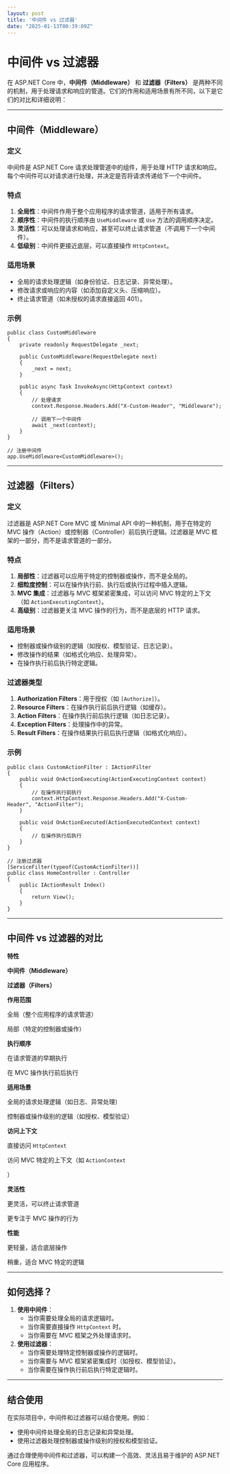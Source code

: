```yaml
---
layout: post
title: '中间件 vs 过滤器'
date: "2025-01-13T00:39:09Z"
---
```

中间件 vs 过滤器
==========

在 ASP.NET Core 中，**中间件（Middleware）** 和 **过滤器（Filters）** 是两种不同的机制，用于处理请求和响应的管道。它们的作用和适用场景有所不同，以下是它们的对比和详细说明：

* * *

中间件（Middleware）
---------------

### **定义**

中间件是 ASP.NET Core 请求处理管道中的组件，用于处理 HTTP 请求和响应。每个中间件可以对请求进行处理，并决定是否将请求传递给下一个中间件。

### **特点**

1.  **全局性**：中间件作用于整个应用程序的请求管道，适用于所有请求。
2.  **顺序性**：中间件的执行顺序由 `UseMiddleware` 或 `Use` 方法的调用顺序决定。
3.  **灵活性**：可以处理请求和响应，甚至可以终止请求管道（不调用下一个中间件）。
4.  **低级别**：中间件更接近底层，可以直接操作 `HttpContext`。

### **适用场景**

*   全局的请求处理逻辑（如身份验证、日志记录、异常处理）。
*   修改请求或响应的内容（如添加自定义头、压缩响应）。
*   终止请求管道（如未授权的请求直接返回 401）。

### **示例**

    public class CustomMiddleware
    {
        private readonly RequestDelegate _next;
    
        public CustomMiddleware(RequestDelegate next)
        {
            _next = next;
        }
    
        public async Task InvokeAsync(HttpContext context)
        {
            // 处理请求
            context.Response.Headers.Add("X-Custom-Header", "Middleware");
    
            // 调用下一个中间件
            await _next(context);
        }
    }
    
    // 注册中间件
    app.UseMiddleware<CustomMiddleware>();
    

* * *

过滤器（Filters）
------------

### **定义**

过滤器是 ASP.NET Core MVC 或 Minimal API 中的一种机制，用于在特定的 MVC 操作（Action）或控制器（Controller）前后执行逻辑。过滤器是 MVC 框架的一部分，而不是请求管道的一部分。

### **特点**

1.  **局部性**：过滤器可以应用于特定的控制器或操作，而不是全局的。
2.  **细粒度控制**：可以在操作执行前、执行后或执行过程中插入逻辑。
3.  **MVC 集成**：过滤器与 MVC 框架紧密集成，可以访问 MVC 特定的上下文（如 `ActionExecutingContext`）。
4.  **高级别**：过滤器更关注 MVC 操作的行为，而不是底层的 HTTP 请求。

### **适用场景**

*   控制器或操作级别的逻辑（如授权、模型验证、日志记录）。
*   修改操作的结果（如格式化响应、处理异常）。
*   在操作执行前后执行特定逻辑。

### **过滤器类型**

1.  **Authorization Filters**：用于授权（如 `[Authorize]`）。
2.  **Resource Filters**：在操作执行前后执行逻辑（如缓存）。
3.  **Action Filters**：在操作执行前后执行逻辑（如日志记录）。
4.  **Exception Filters**：处理操作中的异常。
5.  **Result Filters**：在操作结果执行前后执行逻辑（如格式化响应）。

### **示例**

    public class CustomActionFilter : IActionFilter
    {
        public void OnActionExecuting(ActionExecutingContext context)
        {
            // 在操作执行前执行
            context.HttpContext.Response.Headers.Add("X-Custom-Header", "ActionFilter");
        }
    
        public void OnActionExecuted(ActionExecutedContext context)
        {
            // 在操作执行后执行
        }
    }
    
    // 注册过滤器
    [ServiceFilter(typeof(CustomActionFilter))]
    public class HomeController : Controller
    {
        public IActionResult Index()
        {
            return View();
        }
    }
    

* * *

中间件 vs 过滤器的对比
-------------

**特性**

**中间件（Middleware）**

**过滤器（Filters）**

**作用范围**

全局（整个应用程序的请求管道）

局部（特定的控制器或操作）

**执行顺序**

在请求管道的早期执行

在 MVC 操作执行前后执行

**适用场景**

全局的请求处理逻辑（如日志、异常处理）

控制器或操作级别的逻辑（如授权、模型验证）

**访问上下文**

直接访问 `HttpContext`

访问 MVC 特定的上下文（如 `ActionContext`

）

**灵活性**

更灵活，可以终止请求管道

更专注于 MVC 操作的行为

**性能**

更轻量，适合底层操作

稍重，适合 MVC 特定的逻辑

* * *

如何选择？
-----

1.  **使用中间件**：
    *   当你需要处理全局的请求逻辑时。
    *   当你需要直接操作 `HttpContext` 时。
    *   当你需要在 MVC 框架之外处理请求时。
2.  **使用过滤器**：
    *   当你需要处理特定控制器或操作的逻辑时。
    *   当你需要与 MVC 框架紧密集成时（如授权、模型验证）。
    *   当你需要在操作执行前后执行特定逻辑时。

* * *

结合使用
----

在实际项目中，中间件和过滤器可以结合使用。例如：

*   使用中间件处理全局的日志记录和异常处理。
*   使用过滤器处理控制器或操作级别的授权和模型验证。

通过合理使用中间件和过滤器，可以构建一个高效、灵活且易于维护的 ASP.NET Core 应用程序。